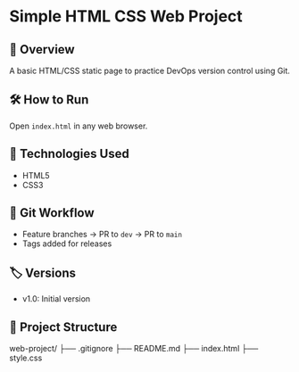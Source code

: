 # Simple HTML CSS Web Project

## 📘 Overview
A basic HTML/CSS static page to practice DevOps version control using Git.

## 🛠️ How to Run
Open `index.html` in any web browser.

## 🧩 Technologies Used
- HTML5
- CSS3

## 🧪 Git Workflow
- Feature branches → PR to `dev` → PR to `main`
- Tags added for releases

## 🏷️ Versions
- v1.0: Initial version

## 📂 Project Structure
web-project/
├── .gitignore
├── README.md
├── index.html
├── style.css
